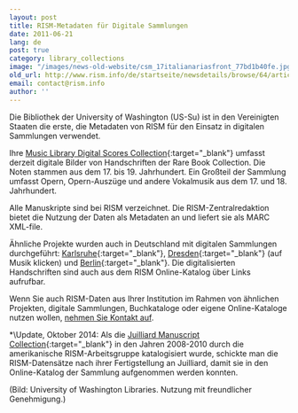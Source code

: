 ```yaml
---
layout: post
title: RISM-Metadaten für Digitale Sammlungen
date: 2011-06-21
lang: de
post: true
category: library_collections
image: "/images/news-old-website/csm_17italianariasfront_77bd1b40fe.jpg"
old_url: http://www.rism.info/de/startseite/newsdetails/browse/64/article/64/rism-metadata-in-digital-collections.html
email: contact@rism.info
author: ''
---
```


Die Bibliothek der University of Washington (US-Su) ist in den Vereinigten Staaten die erste, die Metadaten von RISM für den Einsatz in digitalen Sammlungen verwendet.

Ihre [Music Library Digital Scores Collection](http://content.lib.washington.edu/mmweb/index.html){:target="_blank"} umfasst derzeit digitale Bilder von Handschriften der Rare Book Collection. Die Noten stammen aus dem 17. bis 19. Jahrhundert. Ein Großteil der Sammlung umfasst Opern, Opern-Auszüge und andere Vokalmusik aus dem 17. und 18. Jahrhundert.

Alle Manuskripte sind bei RISM verzeichnet. Die RISM-Zentralredaktion bietet die Nutzung der Daten als Metadaten an und liefert sie als MARC XML-file.

Ähnliche Projekte wurden auch in Deutschland mit digitalen Sammlungen durchgeführt: [Karlsruhe](http://digital.blb-karlsruhe.de/Musikalien/nav/classification/20952){:target="_blank"}, [Dresden](http://www.slub-dresden.de/sammlungen/digitale-sammlungen/kollektionen/){:target="_blank"} (auf Musik klicken) und [Berlin](http://digital.staatsbibliothek-berlin.de/dms/suche/?DC=musiknoten){:target="_blank"}. Die digitalisierten Handschriften sind auch aus dem RISM Online-Katalog über Links aufrufbar.

Wenn Sie auch RISM-Daten aus Ihrer Institution im Rahmen von ähnlichen Projekten, digitale Sammlungen, Buchkataloge oder eigene Online-Kataloge nutzen wollen, [nehmen Sie Kontakt auf](mailto:contact@rism.info).

*\Update, Oktober 2014: Als die [Juilliard Manuscript Collection](https://juilliardmanuscriptcollection.org/){:target="_blank"} in den Jahren 2008-2010 durch die amerikanische RISM-Arbeitsgruppe katalogisiert wurde, schickte man die RISM-Datensätze nach ihrer Fertigstellung an Juilliard, damit sie in den Online-Katalog der Sammlung aufgenommen werden konnten.

(Bild: University of Washington Libraries. Nutzung mit freundlicher Genehmigung.)
